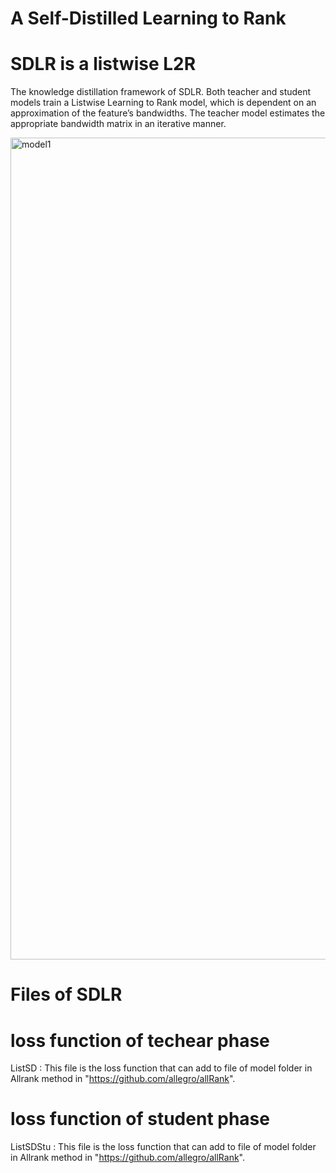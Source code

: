 # A Self-Distilled Learning to Rank

# SDLR is a listwise L2R

The knowledge distillation framework of SDLR. Both teacher and student models train a Listwise Learning to Rank model, which is dependent on an approximation of the feature’s bandwidths. The teacher model estimates the appropriate bandwidth matrix in an iterative manner.

<img width="1315" alt="model1" src="https://github.com/sanazkeshvari/RankingSDLR/assets/48029925/b8e5b9db-679e-4c4e-9994-82b44bbd7751">


# Files of SDLR

# loss function of techear phase 
ListSD : This file is the loss function that can add to file of model folder in Allrank method in "https://github.com/allegro/allRank".

# loss function of student phase
ListSDStu : This file is the loss function that can add to file of model folder in Allrank method in "https://github.com/allegro/allRank".


